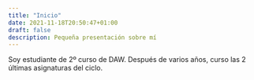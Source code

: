 ```yaml
---
title: "Inicio"
date: 2021-11-18T20:50:47+01:00
draft: false
description: Pequeña presentación sobre mí 
---
```


Soy estudiante de 2º curso de DAW. Después de varios años, curso las 2 últimas asignaturas del ciclo.